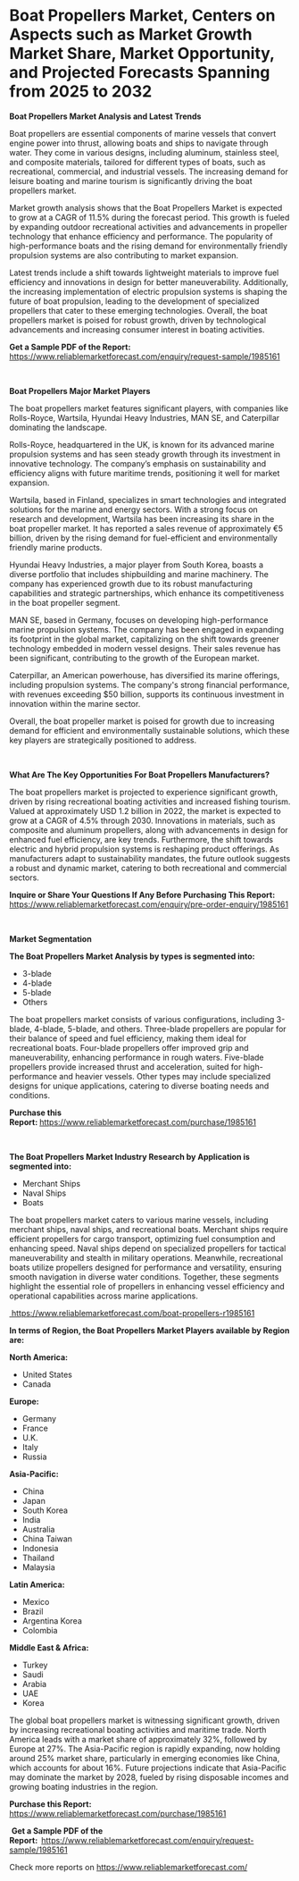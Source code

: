 <p><h1>Boat Propellers Market, Centers on Aspects such as Market Growth Market Share, Market Opportunity, and Projected Forecasts Spanning from 2025 to 2032</h1></p><p><strong>Boat Propellers Market Analysis and Latest Trends</strong></p>
<p><p>Boat propellers are essential components of marine vessels that convert engine power into thrust, allowing boats and ships to navigate through water. They come in various designs, including aluminum, stainless steel, and composite materials, tailored for different types of boats, such as recreational, commercial, and industrial vessels. The increasing demand for leisure boating and marine tourism is significantly driving the boat propellers market.</p><p>Market growth analysis shows that the Boat Propellers Market is expected to grow at a CAGR of 11.5% during the forecast period. This growth is fueled by expanding outdoor recreational activities and advancements in propeller technology that enhance efficiency and performance. The popularity of high-performance boats and the rising demand for environmentally friendly propulsion systems are also contributing to market expansion. </p><p>Latest trends include a shift towards lightweight materials to improve fuel efficiency and innovations in design for better maneuverability. Additionally, the increasing implementation of electric propulsion systems is shaping the future of boat propulsion, leading to the development of specialized propellers that cater to these emerging technologies. Overall, the boat propellers market is poised for robust growth, driven by technological advancements and increasing consumer interest in boating activities.</p></p>
<p><strong>Get a Sample PDF of the Report:&nbsp;</strong> <a href="https://www.reliablemarketforecast.com/enquiry/request-sample/1985161?utm_campaign=3574&utm_medium=2&utm_source=Github&utm_content=ia&utm_term=10042025&utm_id=boat-propellers">https://www.reliablemarketforecast.com/enquiry/request-sample/1985161</a></p>
<p>&nbsp;</p>
<p><strong>Boat Propellers Major Market Players</strong></p>
<p><p>The boat propellers market features significant players, with companies like Rolls-Royce, Wartsila, Hyundai Heavy Industries, MAN SE, and Caterpillar dominating the landscape. </p><p>Rolls-Royce, headquartered in the UK, is known for its advanced marine propulsion systems and has seen steady growth through its investment in innovative technology. The company’s emphasis on sustainability and efficiency aligns with future maritime trends, positioning it well for market expansion. </p><p>Wartsila, based in Finland, specializes in smart technologies and integrated solutions for the marine and energy sectors. With a strong focus on research and development, Wartsila has been increasing its share in the boat propeller market. It has reported a sales revenue of approximately €5 billion, driven by the rising demand for fuel-efficient and environmentally friendly marine products.</p><p>Hyundai Heavy Industries, a major player from South Korea, boasts a diverse portfolio that includes shipbuilding and marine machinery. The company has experienced growth due to its robust manufacturing capabilities and strategic partnerships, which enhance its competitiveness in the boat propeller segment.</p><p>MAN SE, based in Germany, focuses on developing high-performance marine propulsion systems. The company has been engaged in expanding its footprint in the global market, capitalizing on the shift towards greener technology embedded in modern vessel designs. Their sales revenue has been significant, contributing to the growth of the European market.</p><p>Caterpillar, an American powerhouse, has diversified its marine offerings, including propulsion systems. The company's strong financial performance, with revenues exceeding $50 billion, supports its continuous investment in innovation within the marine sector.</p><p>Overall, the boat propeller market is poised for growth due to increasing demand for efficient and environmentally sustainable solutions, which these key players are strategically positioned to address.</p></p>
<p>&nbsp;</p>
<p><strong>What Are The Key Opportunities For Boat Propellers Manufacturers?</strong></p>
<p><p>The boat propellers market is projected to experience significant growth, driven by rising recreational boating activities and increased fishing tourism. Valued at approximately USD 1.2 billion in 2022, the market is expected to grow at a CAGR of 4.5% through 2030. Innovations in materials, such as composite and aluminum propellers, along with advancements in design for enhanced fuel efficiency, are key trends. Furthermore, the shift towards electric and hybrid propulsion systems is reshaping product offerings. As manufacturers adapt to sustainability mandates, the future outlook suggests a robust and dynamic market, catering to both recreational and commercial sectors.</p></p>
<p><strong>Inquire or Share Your Questions If Any Before Purchasing This Report:</strong> <a href="https://www.reliablemarketforecast.com/enquiry/pre-order-enquiry/1985161?utm_campaign=3574&utm_medium=2&utm_source=Github&utm_content=ia&utm_term=10042025&utm_id=boat-propellers">https://www.reliablemarketforecast.com/enquiry/pre-order-enquiry/1985161</a></p>
<p>&nbsp;</p>
<p><strong>Market Segmentation</strong></p>
<p><strong>The Boat Propellers Market Analysis by types is segmented into:</strong></p>
<p><ul><li>3-blade</li><li>4-blade</li><li>5-blade</li><li>Others</li></ul></p>
<p><p>The boat propellers market consists of various configurations, including 3-blade, 4-blade, 5-blade, and others. Three-blade propellers are popular for their balance of speed and fuel efficiency, making them ideal for recreational boats. Four-blade propellers offer improved grip and maneuverability, enhancing performance in rough waters. Five-blade propellers provide increased thrust and acceleration, suited for high-performance and heavier vessels. Other types may include specialized designs for unique applications, catering to diverse boating needs and conditions.</p></p>
<p><strong>Purchase this Report:&nbsp;</strong><a href="https://www.reliablemarketforecast.com/purchase/1985161?utm_campaign=3574&utm_medium=2&utm_source=Github&utm_content=ia&utm_term=10042025&utm_id=boat-propellers">https://www.reliablemarketforecast.com/purchase/1985161</a></p>
<p>&nbsp;</p>
<p><strong>The Boat Propellers Market Industry Research by Application is segmented into:</strong></p>
<p><ul><li>Merchant Ships</li><li>Naval Ships</li><li>Boats</li></ul></p>
<p><p>The boat propellers market caters to various marine vessels, including merchant ships, naval ships, and recreational boats. Merchant ships require efficient propellers for cargo transport, optimizing fuel consumption and enhancing speed. Naval ships depend on specialized propellers for tactical maneuverability and stealth in military operations. Meanwhile, recreational boats utilize propellers designed for performance and versatility, ensuring smooth navigation in diverse water conditions. Together, these segments highlight the essential role of propellers in enhancing vessel efficiency and operational capabilities across marine applications.</p></p>
<p><a href="https://www.reliablemarketforecast.com/boat-propellers-r1985161?utm_campaign=3574&utm_medium=2&utm_source=Github&utm_content=ia&utm_term=10042025&utm_id=boat-propellers">&nbsp;https://www.reliablemarketforecast.com/boat-propellers-r1985161</a></p>
<p><strong>In terms of Region, the Boat Propellers Market Players available by Region are:</strong></p>
<p>
    <p> <strong> North America: </strong>
        <ul>
            <li>United States</li>
            <li>Canada</li>
        </ul>
        </p> 
    <p> <strong> Europe: </strong>
        <ul>
            <li>Germany</li>
            <li>France</li>
            <li>U.K.</li>
            <li>Italy</li>
            <li>Russia</li>
        </ul>
        </p> 
    <p> <strong> Asia-Pacific: </strong>
        <ul>
            <li>China</li>
            <li>Japan</li>
            <li>South Korea</li>
            <li>India</li>
            <li>Australia</li>
            <li>China Taiwan</li>
            <li>Indonesia</li>
            <li>Thailand</li>
            <li>Malaysia</li>
        </ul>
        </p> 
    <p> <strong> Latin America: </strong>
        <ul>
            <li>Mexico</li>
            <li>Brazil</li>
            <li>Argentina Korea</li>
            <li>Colombia</li>
        </ul>
        </p> 
    <p> <strong> Middle East & Africa: </strong>
        <ul>
            <li>Turkey</li>
            <li>Saudi</li>
            <li>Arabia</li>
            <li>UAE</li>
            <li>Korea</li>
        </ul>
    </p>
    </p>
<p><p>The global boat propellers market is witnessing significant growth, driven by increasing recreational boating activities and maritime trade. North America leads with a market share of approximately 32%, followed by Europe at 27%. The Asia-Pacific region is rapidly expanding, now holding around 25% market share, particularly in emerging economies like China, which accounts for about 16%. Future projections indicate that Asia-Pacific may dominate the market by 2028, fueled by rising disposable incomes and growing boating industries in the region.</p></p>
<p><strong>Purchase this Report: </strong><a href="https://www.reliablemarketforecast.com/purchase/1985161?utm_campaign=3574&utm_medium=2&utm_source=Github&utm_content=ia&utm_term=10042025&utm_id=boat-propellers">https://www.reliablemarketforecast.com/purchase/1985161</a></p>
<p>&nbsp;<strong>Get a Sample PDF of the Report:&nbsp;&nbsp;</strong><a href="https://www.reliablemarketforecast.com/enquiry/request-sample/1985161?utm_campaign=3574&utm_medium=2&utm_source=Github&utm_content=ia&utm_term=10042025&utm_id=boat-propellers">https://www.reliablemarketforecast.com/enquiry/request-sample/1985161</a></p>
<p><strong></strong></p>
<p>Check more reports on <a href="https://www.reliablemarketforecast.com/?utm_campaign=3574&utm_medium=2&utm_source=Github&utm_content=ia&utm_term=10042025&utm_id=boat-propellers">https://www.reliablemarketforecast.com/</a></p>
